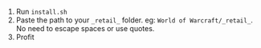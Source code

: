 1. Run `install.sh`
2. Paste the path to your `_retail_` folder. eg: `World of Warcraft/_retail_`. No need to escape spaces or use quotes.
3. Profit
